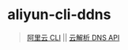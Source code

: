 # aliyun-cli-ddns

> [阿里云 CLI](https://help.aliyun.com/product/29991.html) || [云解析 DNS API](https://help.aliyun.com/document_detail/29740.html)

